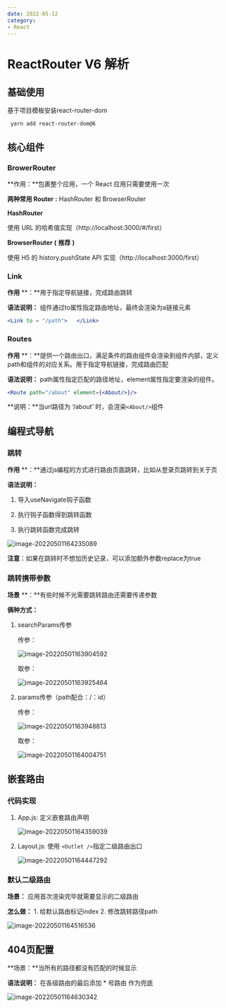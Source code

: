 ```yaml
---
date: 2022-05-12
category:
- React
---
```

# ReactRouter V6 解析

## 基础使用

基于项目模板安装react-router-dom

` yarn add react-router-dom@6`

## 核心组件

### BrowerRouter

**作用：**包裹整个应用，一个 React 应用只需要使用一次

**两种常用 Router** **:**  HashRouter 和 BrowserRouter

**HashRouter**

使用 URL 的哈希值实现（http://localhost:3000/#/first）

**BrowserRouter** **(** **推荐** **)**

使用 H5 的 history.pushState API 实现（http://localhost:3000/first）

### Link

**作用** **：**用于指定导航链接，完成路由跳转

**语法说明：** 组件通过to属性指定路由地址，最终会渲染为a链接元素

```jsx
<Link to = "/path">   </Link>
```

### Routes

**作用** **：**提供一个路由出口，满足条件的路由组件会渲染到组件内部，定义path和组件的对应关系。用于指定导航链接，完成路由匹配

**语法说明：** path属性指定匹配的路径地址，element属性指定要渲染的组件。

```jsx
<Route path="/about" element={<About/>}/>
```

**说明：**当url路径为 ‘/about’ 时，会渲染` <About/> `组件

## 编程式导航

### 跳转

**作用** **：**通过js编程的方式进行路由页面跳转，比如从登录页跳转到关于页

**语法说明：**

1. 导入useNavigate钩子函数


2. 执行钩子函数得到跳转函数


3. 执行跳转函数完成跳转

![image-20220501164235089](https://my-doc-1259409954.file.myqcloud.com/MyImages/image-20220501164235089.png)

 **注意**：如果在跳转时不想加历史记录，可以添加额外参数replace为true

### 跳转携带参数

**场景** **：**有些时候不光需要跳转路由还需要传递参数

**俩种方式：**

1. searchParams传参

   传参：

   ![image-20220501163904592](https://my-doc-1259409954.file.myqcloud.com/MyImages/image-20220501163904592.png)

   取参：

   ![image-20220501163925464](https://my-doc-1259409954.file.myqcloud.com/MyImages/image-20220501163925464.png)

2. params传参（path配合：/：id）

   传参：

   ![image-20220501163948813](https://my-doc-1259409954.file.myqcloud.com/MyImages/image-20220501163948813.png)

   取参：

   ![image-20220501164004751](https://my-doc-1259409954.file.myqcloud.com/MyImages/image-20220501164004751.png)

## 嵌套路由

### 代码实现

1. App.js: 定义嵌套路由声明

   ![image-20220501164359039](https://my-doc-1259409954.file.myqcloud.com/MyImages/image-20220501164359039.png)

2. Layout.js: 使用 `<Outlet />`指定二级路由出口

   ![image-20220501164447292](https://my-doc-1259409954.file.myqcloud.com/MyImages/image-20220501164447292.png)

### 默认二级路由

**场景：** 应用首次渲染完毕就需要显示的二级路由

**怎么做：** 1. 给默认路由标记index  2. 修改跳转路径path

![image-20220501164516536](https://my-doc-1259409954.file.myqcloud.com/MyImages/image-20220501164516536.png)

## 404页配置

**场景：**当所有的路径都没有匹配的时候显示

**语法说明：** 在各级路由的最后添加 * 号路由 作为兜底

![image-20220501164630342](https://my-doc-1259409954.file.myqcloud.com/MyImages/image-20220501164630342.png)
